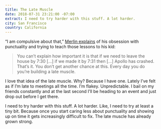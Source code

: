 ```yaml
---
title: The Late Muscle
date: 2018-07-31 23:21:00 -07:00
extract: I need to try harder with this stuff. A lot harder.
city: San Francisco
country: California
---
```


“I am compulsive about that,” [Merlin explains](http://www.merlinmann.com/roderick/ep-298-private-road.html) of his obsession with punctuality and trying to teach those lessons to his kid:

> You can’t explain how important it is that if we need to leave the house by 7:30 […] if we made it by 7:31 then [...] Apollo has crashed. That’s it. You don’t get another chance at this. Every day you do you’re building a late muscle.

I love that idea of the late muscle. Why? Because I have one. Lately I’ve felt as if I’m late to meetings all the time. I’m flakey. Unpredictable. I bail on my friends constantly and at the last second I’ll be heading to an event and just drop out before I get there.

I need to try harder with this stuff. A lot harder. Like, I need to try at least a tiny bit. Because once you start caring less about punctuality and showing up on time it gets increasingly difficult to fix. The late muscle has already grown strong.
